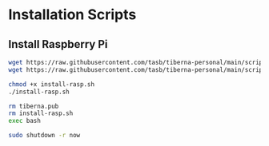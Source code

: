 # Installation Scripts

## Install Raspberry Pi

```bash
wget https://raw.githubusercontent.com/tasb/tiberna-personal/main/scripts/tiberna.pub
wget https://raw.githubusercontent.com/tasb/tiberna-personal/main/scripts/install-rasp.sh

chmod +x install-rasp.sh
./install-rasp.sh

rm tiberna.pub
rm install-rasp.sh
exec bash

sudo shutdown -r now
```
